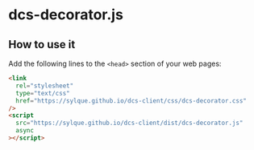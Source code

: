 # dcs-decorator.js

## How to use it

Add the following lines to the `<head>` section of your web pages:

```html
<link
  rel="stylesheet"
  type="text/css"
  href="https://sylque.github.io/dcs-client/css/dcs-decorator.css"
/>
<script
  src="https://sylque.github.io/dcs-client/dist/dcs-decorator.js"
  async
></script>
```
